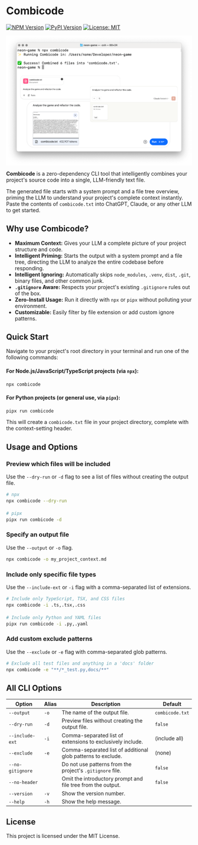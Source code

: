 # Combicode

[![NPM Version](https://img.shields.io/npm/v/combicode.svg)](https://www.npmjs.com/package/combicode)
[![PyPI Version](https://img.shields.io/pypi/v/combicode.svg)](https://pypi.org/project/combicode/)
[![License: MIT](https://img.shields.io/badge/License-MIT-yellow.svg)](https://opensource.org/licenses/MIT)

<img align="center" src="https://github.com/aaurelions/combicode/raw/main/screenshot.png" width="800"/>

**Combicode** is a zero-dependency CLI tool that intelligently combines your project's source code into a single, LLM-friendly text file.

The generated file starts with a system prompt and a file tree overview, priming the LLM to understand your project's complete context instantly. Paste the contents of `combicode.txt` into ChatGPT, Claude, or any other LLM to get started.

## Why use Combicode?

- **Maximum Context:** Gives your LLM a complete picture of your project structure and code.
- **Intelligent Priming:** Starts the output with a system prompt and a file tree, directing the LLM to analyze the entire codebase before responding.
- **Intelligent Ignoring:** Automatically skips `node_modules`, `.venv`, `dist`, `.git`, binary files, and other common junk.
- **`.gitignore` Aware:** Respects your project's existing `.gitignore` rules out of the box.
- **Zero-Install Usage:** Run it directly with `npx` or `pipx` without polluting your environment.
- **Customizable:** Easily filter by file extension or add custom ignore patterns.

## Quick Start

Navigate to your project's root directory in your terminal and run one of the following commands:

#### For Node.js/JavaScript/TypeScript projects (via `npx`):

```bash
npx combicode
```

#### For Python projects (or general use, via `pipx`):

```bash
pipx run combicode
```

This will create a `combicode.txt` file in your project directory, complete with the context-setting header.

## Usage and Options

### Preview which files will be included

Use the `--dry-run` or `-d` flag to see a list of files without creating the output file.

```bash
# npx
npx combicode --dry-run

# pipx
pipx run combicode -d
```

### Specify an output file

Use the `--output` or `-o` flag.

```bash
npx combicode -o my_project_context.md
```

### Include only specific file types

Use the `--include-ext` or `-i` flag with a comma-separated list of extensions.

```bash
# Include only TypeScript, TSX, and CSS files
npx combicode -i .ts,.tsx,.css

# Include only Python and YAML files
pipx run combicode -i .py,.yaml
```

### Add custom exclude patterns

Use the `--exclude` or `-e` flag with comma-separated glob patterns.

```bash
# Exclude all test files and anything in a 'docs' folder
npx combicode -e "**/*_test.py,docs/**"
```

## All CLI Options

| Option           | Alias | Description                                                  | Default         |
| ---------------- | ----- | ------------------------------------------------------------ | --------------- |
| `--output`       | `-o`  | The name of the output file.                                 | `combicode.txt` |
| `--dry-run`      | `-d`  | Preview files without creating the output file.              | `false`         |
| `--include-ext`  | `-i`  | Comma-separated list of extensions to exclusively include.   | (include all)   |
| `--exclude`      | `-e`  | Comma-separated list of additional glob patterns to exclude. | (none)          |
| `--no-gitignore` |       | Do not use patterns from the project's `.gitignore` file.    | `false`         |
| `--no-header`    |       | Omit the introductory prompt and file tree from the output.  | `false`         |
| `--version`      | `-v`  | Show the version number.                                     |                 |
| `--help`         | `-h`  | Show the help message.                                       |                 |

## License

This project is licensed under the MIT License.
